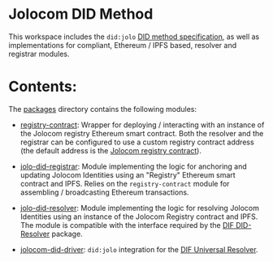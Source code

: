 # Jolocom DID Method
This workspace includes the `did:jolo` [DID method specification](./packages/jolocom-did-method-specification.md),
as well as implementations for compliant, Ethereum / IPFS based, resolver and registrar modules.

# Contents:
The [packages](./packages/) directory contains the following modules:

- [registry-contract](./packages/registry-contract): Wrapper for deploying / interacting with an instance of the Jolocom registry Ethereum smart contract. 
Both the resolver and the registrar can be configured to use a custom registry contract address (the default address is the [Jolocom registry contract](https://rinkeby.etherscan.io/address/0xd4351c3f383d79ba378ed1875275b1e7b960f120#code)\).

- [jolo-did-registrar](./packages/jolo-did-registrar): Module implementing the logic for anchoring and updating Jolocom Identities using an "Registry" Ethereum smart contract and IPFS. 
Relies on the `registry-contract` module for assembling / broadcasting Ethereum transactions.

- [jolo-did-resolver](./packages/jolo-did-resolver): Module implementing the logic for resolving Jolocom Identities using an instance of the Jolocom Registry contract and IPFS. 
The module is compatible with the interface required by the [DIF DID-Resolver](https://github.com/decentralized-identity/did-resolver) package.

- [jolocom-did-driver](./packages/jolocom-did-driver): `did:jolo` integration for the [DIF Universal Resolver](https://github.com/decentralized-identity/universal-resolver).

